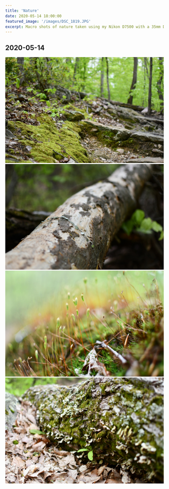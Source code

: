 ```yaml
---
title: 'Nature'
date: 2020-05-14 18:00:00
featured_image: '/images/DSC_1819.JPG'
excerpt: Macro shots of nature taken using my Nikon D7500 with a 35mm DSLR lens while on a hike.
---
```

## 2020-05-14

<div class="gallery" data-columns="1">
	<img src="/images/DSC_1819.JPG">
	<img src="/images/DSC_1825.JPG">
	<img src="/images/DSC_1828.JPG">
	<img src="/images/DSC_1834.JPG">
</div>
